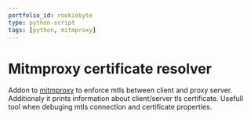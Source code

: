 ```yaml
---
portfolio_id: rookiebyte
type: python-script
tags: [python, mitmproxy]
---
```


# Mitmproxy certificate resolver

Addon to [mitmproxy](https://github.com/mitmproxy/mitmproxy) to enforce mtls between client and proxy server. Additionaly it prints information about client/server tls certificate. Usefull tool when debuging mtls connection and certificate properties.
